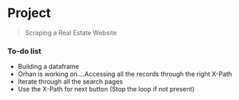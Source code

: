 # Project
> Scraping a Real Estate Website

### To-do list
- Building a dataframe
- Orhan is working on....Accessing all the records through the right X-Path                
- Iterate through all the search pages
- Use the X-Path for next button (Stop the loop if not present)
